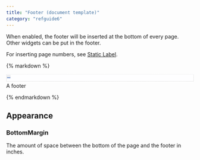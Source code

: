 ```yaml
---
title: "Footer (document template)"
category: "refguide6"
---
```



When enabled, the footer will be inserted at the bottom of every page. Other widgets can be put in the footer.

For inserting page numbers, see [Static Label](Static+Label+Document+Template).

<div class="alert alert-info">{% markdown %}

![](attachments/819203/918235.png)
A footer

{% endmarkdown %}</div>

## Appearance

### BottomMargin

The amount of space between the bottom of the page and the footer in inches.